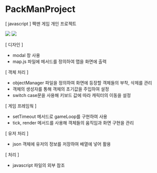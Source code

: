 # PackManProject
[ javascript ] 팩맨 게임 개인 프로젝트

<img src="https://postfiles.pstatic.net/MjAxOTA1MDhfMjA1/MDAxNTU3MjQ4NzA0MDA4.ggJmPe1iIojOusQv-MW8bRGe6BLHPis0rPn3JtGq_Kwg.nY0JosOP7wCAaILDFGBLNDKg2cW8CR3KYzJcgxLXuQ4g.PNG.kwjing93/PACKMAN1.png?type=w966">

<img src="https://postfiles.pstatic.net/MjAxOTA1MDhfMzkg/MDAxNTU3MjQ4NzA1OTA3.iXJjpCmZVkuy36NO3bI_JX0l1PbiG00xFx45Qtr3AcMg.lxji8kn2CKjECAQfQllAICkJps1X5_VkBEPxDr2ja1og.PNG.kwjing93/PACKMAN2.png?type=w966">

[ 디자인 ]
- modal 창 사용
- map.js 파일에 메서드를 정의하여 맵을 화면에 출력

[ 객체 처리 ]
- objectManager 파일을 정의하여 화면에 등장할 객체들의 부착, 삭제를 관리
- 객체의 생성자를 통해 객체의 초기값을 주입하여 설정
- switch case문을 사용해 키보드 값에 따라 캐릭터의 이동을 설정

[ 게임 프레임웍 ]
- setTimeout 메서드로 gameLoop를 구현하여 사용
- tick, render 메서드를 사용해 객체들의 움직임과 화면 구현을 관리

[ 유저 처리 ]
- json 객체에 유저의 정보를 저장하여 배열에 넣어 활용

[ 처리 ]
- javascript 파일의 외부 참조 <script src="">
- flag 값을 활용하여 흑백논리에 해당하는 코드에 적용
- onKeyDown, onClick 등의 이벤트 속성을 활용
- EventListener, init(), 익명함수를 활용해 문서가 로드된 이후 javascript코드의 실행을 유도

<img src="https://postfiles.pstatic.net/MjAxOTA1MDhfODEg/MDAxNTU3MjQ4NzA3MjMw.XyGcy4JQ_HPLFmTPt2dBB2sKqwfGKzsCuyJn_ImAbaEg.PAsrNqsNCdUogUYTD9c2PajrBEe6tkg4s_9UB9CBS1og.PNG.kwjing93/PACKMAN3.png?type=w966">

[ 주요 코드 ]

1) 이중 배열을 활용한 맵 생성
2) 맵 블록 위에 Math객체의 random() 메서드를 사용하여 아이템 생성 
3) JSON 객체에 유저정보 저장



<img src="https://postfiles.pstatic.net/MjAxOTA1MDhfMTc3/MDAxNTU3MjQ4NzA4MzIy.FxNnwB8L7SbAukauIxLOSbtecyt2rWrB9gczBEjy7usg.6cWJwTVd8AE528ZPTdoFpsEV-4NRna6ieFZnu8Ka8gEg.PNG.kwjing93/PACKMAN4.png?type=w966">

[ 센서를 활용한 충돌검사 ]

- common.js를 정의하여 충돌체크 메서드 사용
- sensor.js를 정의하여 캐릭터 객체 상하좌우 부착하여 속도와 방향값 변경에 사용

